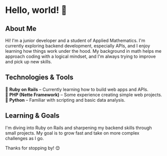 # Hello, world! 👋

## About Me

Hi! I'm a junior developer and a student of Applied Mathematics. I'm currently exploring backend development, especially APIs, and I enjoy learning how things work under the hood. My background in math helps me approach coding with a logical mindset, and I'm always trying to improve and pick up new skills.

## Technologies & Tools

🌱 **Ruby on Rails** – Currently learning how to build web apps and APIs.  
🐘 **PHP (Nette Framework)** – Some experience creating simple web projects.  
🐍 **Python** – Familiar with scripting and basic data analysis.

## Learning & Goals

I'm diving into Ruby on Rails and sharpening my backend skills through small projects. My goal is to grow fast and take on more complex challenges as I go.

Thanks for stopping by! 😊